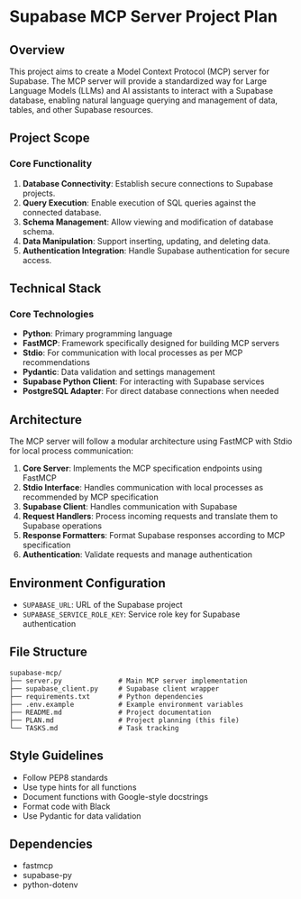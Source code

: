 # Supabase MCP Server Project Plan

## Overview
This project aims to create a Model Context Protocol (MCP) server for Supabase. The MCP server will provide a standardized way for Large Language Models (LLMs) and AI assistants to interact with a Supabase database, enabling natural language querying and management of data, tables, and other Supabase resources.

## Project Scope

### Core Functionality
1. **Database Connectivity**: Establish secure connections to Supabase projects.
2. **Query Execution**: Enable execution of SQL queries against the connected database.
3. **Schema Management**: Allow viewing and modification of database schema.
4. **Data Manipulation**: Support inserting, updating, and deleting data.
5. **Authentication Integration**: Handle Supabase authentication for secure access.

## Technical Stack

### Core Technologies
- **Python**: Primary programming language
- **FastMCP**: Framework specifically designed for building MCP servers
- **Stdio**: For communication with local processes as per MCP recommendations
- **Pydantic**: Data validation and settings management
- **Supabase Python Client**: For interacting with Supabase services
- **PostgreSQL Adapter**: For direct database connections when needed

## Architecture
The MCP server will follow a modular architecture using FastMCP with Stdio for local process communication:

1. **Core Server**: Implements the MCP specification endpoints using FastMCP
2. **Stdio Interface**: Handles communication with local processes as recommended by MCP specification
3. **Supabase Client**: Handles communication with Supabase
4. **Request Handlers**: Process incoming requests and translate them to Supabase operations
5. **Response Formatters**: Format Supabase responses according to MCP specification
6. **Authentication**: Validate requests and manage authentication

## Environment Configuration
- `SUPABASE_URL`: URL of the Supabase project
- `SUPABASE_SERVICE_ROLE_KEY`: Service role key for Supabase authentication

## File Structure
```
supabase-mcp/
├── server.py              # Main MCP server implementation
├── supabase_client.py     # Supabase client wrapper
├── requirements.txt       # Python dependencies
├── .env.example           # Example environment variables
├── README.md              # Project documentation
├── PLAN.md                # Project planning (this file)
└── TASKS.md               # Task tracking
```

## Style Guidelines
- Follow PEP8 standards
- Use type hints for all functions
- Document functions with Google-style docstrings
- Format code with Black
- Use Pydantic for data validation

## Dependencies
- fastmcp
- supabase-py
- python-dotenv